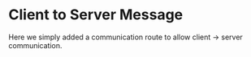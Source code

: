 # Client to Server Message

Here we simply added a communication route to allow client -> server communication.
